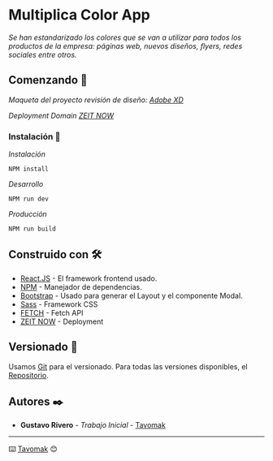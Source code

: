 # Multiplica Color App 

_Se han estandarizado los colores que se van a utilizar para todos los productos de la empresa: páginas web, nuevos diseños, flyers, redes sociales entre otros._

## Comenzando 🚀

_Maqueta del proyecto revisión de diseño: [Adobe XD](hhttps://xd.adobe.com/view/1230c4ca-b675-4246-724a-b954b9530c80-6401/)_

_Deployment Domain [ZEIT NOW](https://multiplica-color-app.tavomak.now.sh/)_


### Instalación 🔧

_Instalación_

```
NPM install
```

_Desarrollo_

```
NPM run dev
```

_Producción_

```
NPM run build
```

## Construido con 🛠️

* [React.JS](https://es.reactjs.org/) - El framework frontend usado.
* [NPM](https://www.npmjs.com/) - Manejador de dependencias.
* [Bootstrap](https://react-bootstrap.github.io/) - Usado para generar el Layout y el componente Modal.
* [Sass](https://sass-lang.com/) - Framework CSS
* [FETCH](https://developer.mozilla.org/es/docs/Web/API/Fetch_API) - Fetch API
* [ZEIT NOW](https://developer.mozilla.org/es/docs/Web/API/Fetch_API) - Deployment


## Versionado 📌

Usamos [Git](http://semver.org/) para el versionado. Para todas las versiones disponibles, el [Repositorio](https://github.com/tu/proyecto).

## Autores ✒️

* **Gustavo Rivero** - *Trabajo Inicial* - [Tavomak](https://github.com/tavomak) 

---
⌨️ [Tavomak](https://github.com/tavomak) 😊
